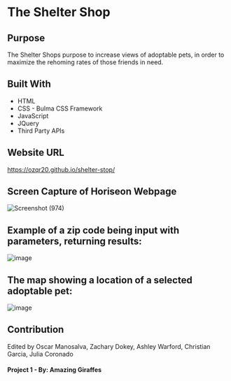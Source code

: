 # The Shelter Shop

## Purpose
The Shelter Shops purpose to increase views of adoptable pets, in order to maximize the rehoming rates of those friends in need.

## Built With
* HTML
* CSS - Bulma CSS Framework
* JavaScript
* JQuery
* Third Party APIs


## Website URL
https://ozqr20.github.io/shelter-stop/

## Screen Capture of Horiseon Webpage
![Screenshot (974)](https://user-images.githubusercontent.com/53874145/181379880-8b120522-35a5-4233-9b3c-6d63986675d4.png)

## Example of a zip code being input with parameters, returning results:
![image](https://user-images.githubusercontent.com/106937623/181408370-3475ca7a-502f-4987-a92a-abd675e7ca33.png)

## The map showing a location of a selected adoptable pet:
![image](https://user-images.githubusercontent.com/106937623/181408578-3619e6ef-c618-4062-99b3-954e51154d3f.png)


## Contribution
Edited by Oscar Manosalva, Zachary Dokey, Ashley Warford, Christian Garcia, Julia Coronado

#### Project 1 - By: Amazing Giraffes
